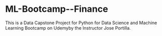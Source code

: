 # ML-Bootcamp--Finance
This is a Data Capstone Project for Python for Data Science and Machine Learning Bootcamp on Udemyby the Instructor Jose Portilla.
